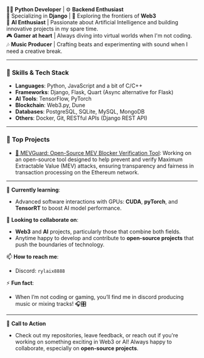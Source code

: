 👨‍💻 **Python Developer** | ⚙️ **Backend Enthusiast**  
🚀 Specializing in **Django** | 🔗 Exploring the frontiers of **Web3**  
🤖 **AI Enthusiast** | Passionate about Artificial Intelligence and building innovative projects in my spare time.  
🎮 **Gamer at heart** | Always diving into virtual worlds when I'm not coding.  
🎶 **Music Producer** | Crafting beats and experimenting with sound when I need a creative break.

---

### 🔧 **Skills & Tech Stack**  
- **Languages**: Python, JavaScript and a bit of C/C++  
- **Frameworks**: Django, Flask, Quart (Async alternative for Flask)
- **AI Tools**: TensorFlow, PyTorch
- **Blockchain**: Web3.py, Dune
- **Databases**: PostgreSQL, SQLite, MySQL, MongoDB
- **Others**: Docker, Git, RESTful APIs (Django REST API)

---

### 💼 **Top Projects**  
- [🔗 MEVGuard: Open-Source MEV Blocker Verification Tool](https://github.com/Mefiseru/MEVGuard-Open-Source-MEV-Blocker-Verification-Tool): Working on an open-source tool designed to help prevent and verify Maximum Extractable Value (MEV) attacks, ensuring transparency and fairness in transaction processing on the Ethereum network.  

---

🌱 **Currently learning**:  
- Advanced software interactions with GPUs: **CUDA**, **pyTorch**, and **TensorRT** to boost AI model performance.   

👯 **Looking to collaborate on**:  
- **Web3** and **AI** projects, particularly those that combine both fields.  
- Anytime happy to develop and contribute to **open-source projects** that push the boundaries of technology.

📫 **How to reach me**:  
- Discord: `rylaix8888`

⚡ **Fun fact**:  
- When I’m not coding or gaming, you’ll find me in discord producing music or mixing tracks! 🎧🎛️

---

🎯 **Call to Action**  
- Check out my repositories, leave feedback, or reach out if you're working on something exciting in Web3 or AI! Always happy to collaborate, especially on **open-source projects**.
